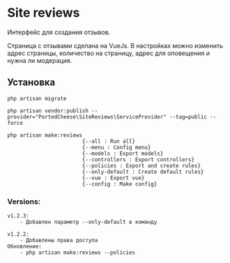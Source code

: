 # Site reviews

Интерфейс для создания отзывов.

Страница с отзывами сделана на VueJs. В настройках можно изменить адрес страницы, количество на страницу, адрес для оповещения и нужна ли модерация.

## Установка

    php artisan migrate
    
    php artisan vendor:publish --provider="PortedCheese\SiteReviews\ServiceProvider" --tag=public --force
    
    php artisan make:reviews
                            {--all : Run all}
                            {--menu : Config menu}
                            {--models : Export models}
                            {--controllers : Export controllers}
                            {--policies : Export and create rules}
                            {--only-default : Create default rules}
                            {--vue : Export vue}
                            {--config : Make config}

### Versions:

    v1.2.3:
        - Добавлен параметр --only-default в команду
        
    v1.2.2:
        - Добавлены права доступа
    Обновление:
        - php artisan make:reviews --policies